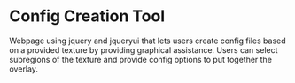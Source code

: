 # Config Creation Tool
Webpage using jquery and jqueryui that lets users create
config files based on a provided texture by providing graphical assistance.
Users can select subregions of the texture and provide config options to put together the overlay.
